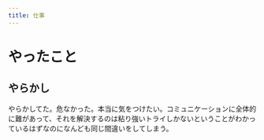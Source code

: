 ```yaml
---
title: 仕事
---
```


# やったこと

## やらかし

やらかしてた。危なかった。本当に気をつけたい。コミュニケーションに全体的に難があって、それを解決するのは粘り強いトライしかないということがわかっているはずなのになんども同じ間違いをしてしまう。